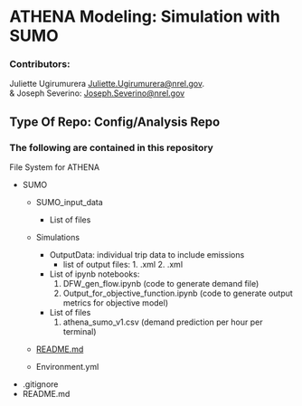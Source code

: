 # ATHENA Modeling: Simulation with SUMO
### Contributors: 
Juliette Ugirumurera <Juliette.Ugirumurera@nrel.gov>.
<br>
& Joseph Severino: <Joseph.Severino@nrel.gov>

## Type Of Repo: Config/Analysis Repo

### The following are contained in this repository

File System for ATHENA

+	SUMO
    - SUMO_input_data
       * List of files
    - Simulations
       * OutputData: individual trip data to include emissions
            - list of output files:
                    1. .xml 
                    2. .xml
       * List of ipynb notebooks:
            1. DFW_gen_flow.ipynb (code to generate demand file)
            2. Output_for_objective_function.ipynb (code to generate output metrics for objective model)
       * List of files
            1. athena_sumo_v1.csv (demand prediction per hour per terminal)
            
    - [README.md](https://github.com/NREL/ATHENA-siem-sumo/tree/master/Sumo)
    - Environment.yml
+	.gitignore
+	README.md

